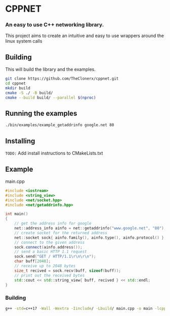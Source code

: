 # CPPNET
### An easy to use C++ networking library.

This project aims to create an intuitive and easy to use wrappers around the linux system calls

## Building
This will build the library and the examples.
```bash
git clone https://github.com/TheClonerx/cppnet.git
cd cppnet
mkdir build
cmake -S ./ -B build/
cmake --build build/ --parallel $(nproc)
```

## Running the examples
```bash
./bin/examples/example_getaddrinfo google.net 80
```

## Installing
`TODO:` Add install instructions to CMakeLists.txt

## Example

main.cpp
```cpp
#include <iostream>
#include <string_view>
#include <net/socket.hpp>
#include <net/getaddrinfo.hpp>

int main()
{
    // get the address info for google
    net::address_info ainfo = net::getaddrinfo("www.google.net", "80");
    // create socket for the returned address
    net::socket sock{ ainfo.family(), ainfo.type(), ainfo.protocol() };
    // connect to the given address
    sock.connect(ainfo.address());
    // send a basic HTTP 1.1 request
    sock.send("GET / HTTP/1.1\r\n\r\n");
    char buff[2048];
    // receive up to 2048 bytes
    size_t recived = sock.recv(buff, sizeof(buff));
    // print out the received bytes
    std::cout << std::string_view{ buff, recived } << std::endl;
}
```

### Building
```bash
g++ -std=c++17 -Wall -Wextra -Iinclude/ -Lbuild/ main.cpp -o main -lcppnet
```